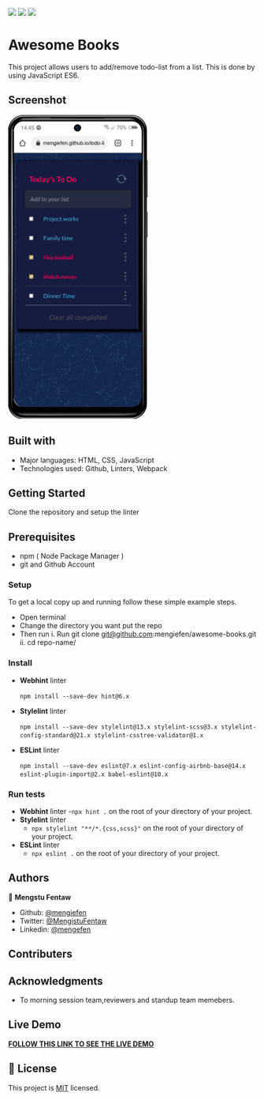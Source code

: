 

![](https://img.shields.io/badge/Microverse-blueviolet) ![](https://img.shields.io/badge/MENGSTU-FENTAW-success) [![](https://img.shields.io/badge/LIVE-DEMO-blue)](https://mengiefen.github.io/todo-list/)

# Awesome Books
This project allows users to add/remove todo-list from a list. This is done by using JavaScript ES6. 
## Screenshot

![screenshot](src/img/todo.png)

## Built with

- Major languages: HTML, CSS, JavaScript
- Technologies used: Github, Linters, Webpack

## Getting Started

Clone the repository and setup the linter

## Prerequisites

- npm ( Node Package Manager )
- git and Github Account

### Setup

To get a local copy up and running follow these simple example steps.

- Open terminal
- Change the directory you want put the repo
- Then run
  i. Run git clone git@github.com:mengiefen/awesome-books.git
  ii. cd repo-name/

### Install

- **Webhint** linter

  `npm install --save-dev hint@6.x`

- **Stylelint** linter

  `npm install --save-dev stylelint@13.x stylelint-scss@3.x stylelint-config-standard@21.x stylelint-csstree-validator@1.x`

- **ESLint** linter

  `npm install --save-dev eslint@7.x eslint-config-airbnb-base@14.x eslint-plugin-import@2.x babel-eslint@10.x`



### Run tests

- **Webhint** linter -`npx hint .` on the root of your directory of your project.
- **Stylelint** linter
  - `npx stylelint "**/*.{css,scss}"` on the root of your directory of your project.
- **ESLint** linter
  - `npx eslint .` on the root of your directory of your project.

## Authors

👤 **Mengstu Fentaw**

- Github: [@mengiefen](https://github.com/mengiefen)
- Twitter: [@MengistuFentaw](https://twitter.com/MengistuFentaw)
- Linkedin: [@mengefen](https://www.linkedin.com/in/mengefen/)

## Contributers

## Acknowledgments

- To morning session team,reviewers and standup team memebers.

## Live Demo

**[FOLLOW THIS LINK TO SEE THE LIVE DEMO](https://mengiefen.github.io/todo-list/)**

## 📝 License

This project is [MIT](./MIT.md) licensed.
